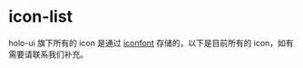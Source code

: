 # icon-list

holo-ui 旗下所有的 icon 是通过 [iconfont](https://www.iconfont.cn/ ) 存储的，以下是目前所有的 icon，如有需要请联系我们补充。

  <icon-list/>
